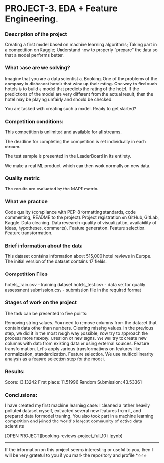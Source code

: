 # PROJECT-3. EDA + Feature Engineering.

### **Description of the project**
Creating a first model based on machine learning algorithms;
Taking part in a competition on Kaggle;
Understand how to properly “prepare” the data so that a model performs better.

### **What case are we solving?**
Imagine that you are a data scientist at Booking. One of the problems of the company is dishonest hotels that wind up their rating. One way to find such hotels is to build a model that predicts the rating of the hotel. If the predictions of the model are very different from the actual result, then the hotel may be playing unfairly and should be checked.

You are tasked with creating such a model. Ready to get started?

### **Competition conditions:**
This competition is unlimited and available for all streams.

The deadline for completing the competition is set individually in each stream.

The test sample is presented in the LeaderBoard in its entirety.

We make a real ML product, which can then work normally on new data.

### **Quality metric**
The results are evaluated by the MAPE metric.

### **What we practice**
Code quality (compliance with PEP-8 formatting standards, code commenting, README to the project). Project registration on GitHub, GitLab, Kaggle.
Data cleaning.
Data research (quality of visualization, availability of ideas, hypotheses, comments).
Feature generation.
Feature selection.
Feature transformation.

### **Brief information about the data**
This dataset contains information about 515,000 hotel reviews in Europe.
The initial version of the dataset contains 17 fields.

### **Competition Files**
hotels_train.csv - training dataset
hotels_test.csv - data set for quality assessment
submission.csv - submission file in the required format

### **Stages of work on the project**

The task can be presented to five points:

Removing string values. You need to remove columns from the dataset that contain data other than numbers.
Clearing missing values. In the previous step, we did it in the most rough way possible, now try to approach the process more flexibly.
Creation of new signs. We will try to create new columns with data from existing data or using external sources.
Feature transformation. Let's apply various transformations on features like normalization, standardization.
Feature selection. We use multicollinearity analysis as a feature selection step for the model.

### Results:
Score: 13.13242
First place: 11.51996
Random Submission: 43.53361


### Conclusions:
I have created my first machine learning case: I cleaned a rather heavily polluted dataset myself, extracted several new features from it, and prepared data for model training. You also took part in a machine learning competition and joined the world's largest community of active data scientists

[OPEN PROJECT](booking-reviews-project_full_10 i.ipynb)

***
If the information on this project seems interesting or useful to you, then I will be very grateful to you if you mark the repository and profile 
*⭐️⭐️⭐️

